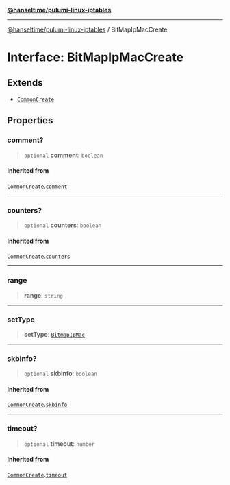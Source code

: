 [**@hanseltime/pulumi-linux-iptables**](../README.md)

***

[@hanseltime/pulumi-linux-iptables](../README.md) / BitMapIpMacCreate

# Interface: BitMapIpMacCreate

## Extends

- [`CommonCreate`](CommonCreate.md)

## Properties

### comment?

> `optional` **comment**: `boolean`

#### Inherited from

[`CommonCreate`](CommonCreate.md).[`comment`](CommonCreate.md#comment)

***

### counters?

> `optional` **counters**: `boolean`

#### Inherited from

[`CommonCreate`](CommonCreate.md).[`counters`](CommonCreate.md#counters)

***

### range

> **range**: `string`

***

### setType

> **setType**: [`BitmapIpMac`](../enumerations/SetTypes.md#bitmapipmac)

***

### skbinfo?

> `optional` **skbinfo**: `boolean`

#### Inherited from

[`CommonCreate`](CommonCreate.md).[`skbinfo`](CommonCreate.md#skbinfo)

***

### timeout?

> `optional` **timeout**: `number`

#### Inherited from

[`CommonCreate`](CommonCreate.md).[`timeout`](CommonCreate.md#timeout)
